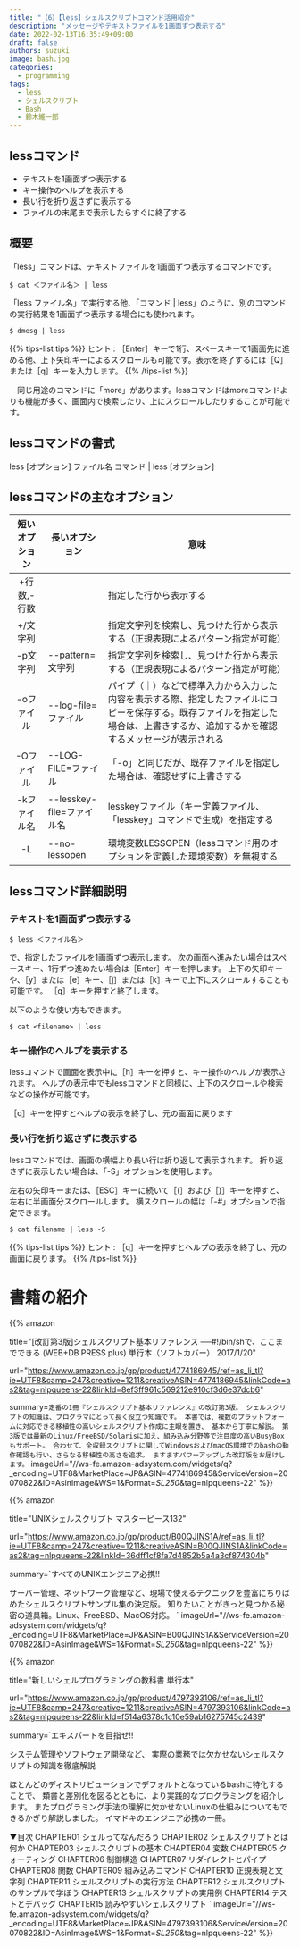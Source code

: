 ```yaml
---
title: "（6）【less】シェルスクリプトコマンド活用紹介"
description: "メッセージやテキストファイルを1画面ずつ表示する"
date: 2022-02-13T16:35:49+09:00
draft: false
authors: suzuki
image: bash.jpg
categories:
  - programming
tags:
  - less
  - シェルスクリプト
  - Bash
  - 鈴木維一郎
---
```


## lessコマンド
- テキストを1画面ずつ表示する
- キー操作のヘルプを表示する
- 長い行を折り返さずに表示する
- ファイルの末尾まで表示したらすぐに終了する

## 概要
「less」コマンドは、テキストファイルを1画面ずつ表示するコマンドです。

```
$ cat ＜ファイル名＞ | less
```

「less ファイル名」で実行する他、「コマンド | less」のように、別のコマンドの実行結果を1画面ずつ表示する場合にも使われます。

```
$ dmesg | less 
```


{{% tips-list tips %}}
ヒント
: ［Enter］キーで1行、スペースキーで1画面先に進める他、上下矢印キーによるスクロールも可能です。表示を終了するには［Q］または［q］キーを入力します。
{{% /tips-list %}}


　同じ用途のコマンドに「more」があります。lessコマンドはmoreコマンドよりも機能が多く、画面内で検索したり、上にスクロールしたりすることが可能です。


## lessコマンドの書式
less [オプション] ファイル名
コマンド | less [オプション]

## lessコマンドの主なオプション

|短いオプション |長いオプション |意味|
|:-------------:|---------------|----|
|+行数,-行数    |               |指定した行から表示する|
|+/文字列       |               |指定文字列を検索し、見つけた行から表示する（正規表現によるパターン指定が可能）|
|-p文字列       |--pattern=文字列|指定文字列を検索し、見つけた行から表示する（正規表現によるパターン指定が可能）|
|-oファイル     |--log-file=ファイル| パイプ（｜）などで標準入力から入力した内容を表示する際、指定したファイルにコピーを保存する。既存ファイルを指定した場合は、上書きするか、追加するかを確認するメッセージが表示される|
|-Oファイル     |--LOG-FILE=ファイル| 「-o」と同じだが、既存ファイルを指定した場合は、確認せずに上書きする|
|-kファイル名   |--lesskey-file=ファイル名| lesskeyファイル（キー定義ファイル、「lesskey」コマンドで生成）を指定する|
|-L             |--no-lessopen  | 環境変数LESSOPEN（lessコマンド用のオプションを定義した環境変数）を無視する|



## lessコマンド詳細説明

### テキストを1画面ずつ表示する

```
$ less ＜ファイル名＞
```

で、指定したファイルを1画面ずつ表示します。
次の画面へ進みたい場合はスペースキー、1行ずつ進めたい場合は［Enter］キーを押します。
上下の矢印キーや、［y］または［e］キー、［j］または［k］キーで上下にスクロールすることも可能です。
［q］キーを押すと終了します。


以下のような使い方もできます。
```
$ cat <filename> | less
```

### キー操作のヘルプを表示する

lessコマンドで画面を表示中に［h］キーを押すと、キー操作のヘルプが表示されます。
ヘルプの表示中でもlessコマンドと同様に、上下のスクロールや検索などの操作が可能です。

［q］キーを押すとヘルプの表示を終了し、元の画面に戻ります 


### 長い行を折り返さずに表示する

lessコマンドでは、画面の横幅より長い行は折り返して表示されます。
折り返さずに表示したい場合は、「-S」オプションを使用します。

左右の矢印キーまたは、［ESC］キーに続いて［(］および［)］キーを押すと、左右に半画面分スクロールします。
横スクロールの幅は「-#」オプションで指定できます。　

```
$ cat filename | less -S
```

{{% tips-list tips %}}
ヒント
: ［q］キーを押すとヘルプの表示を終了し、元の画面に戻ります。
{{% /tips-list %}}



# 書籍の紹介
{{% amazon

title="[改訂第3版]シェルスクリプト基本リファレンス ──#!/bin/shで、ここまでできる (WEB+DB PRESS plus) 単行本（ソフトカバー）  2017/1/20"

url="https://www.amazon.co.jp/gp/product/4774186945/ref=as_li_tl?ie=UTF8&camp=247&creative=1211&creativeASIN=4774186945&linkCode=as2&tag=nlpqueens-22&linkId=8ef3ff961c569212e910cf3d6e37dcb6"

summary=`定番の1冊『シェルスクリプト基本リファレンス』の改訂第3版。
シェルスクリプトの知識は、プログラマにとって長く役立つ知識です。
本書では、複数のプラットフォームに対応できる移植性の高いシェルスクリプト作成に主眼を置き、
基本から丁寧に解説。
第3版では最新のLinux/FreeBSD/Solarisに加え、組み込み分野等で注目度の高いBusyBoxもサポート。
合わせて、全収録スクリプトに関してWindowsおよびmacOS環境でのbashの動作確認も行い、さらなる移植性の高さを追求。
ますますパワーアップした改訂版をお届けします。`
imageUrl="//ws-fe.amazon-adsystem.com/widgets/q?_encoding=UTF8&MarketPlace=JP&ASIN=4774186945&ServiceVersion=20070822&ID=AsinImage&WS=1&Format=_SL250_&tag=nlpqueens-22"
%}}

{{% amazon

title="UNIXシェルスクリプト マスターピース132"

url="https://www.amazon.co.jp/gp/product/B00QJINS1A/ref=as_li_tl?ie=UTF8&camp=247&creative=1211&creativeASIN=B00QJINS1A&linkCode=as2&tag=nlpqueens-22&linkId=36dff1cf8fa7d4852b5a4a3cf874304b"

summary=`すべてのUNIXエンジニア必携!!

サーバー管理、ネットワーク管理など、現場で使えるテクニックを豊富にちりばめたシェルスクリプトサンプル集の決定版。
知りたいことがきっと見つかる秘密の道具箱。Linux、FreeBSD、MacOS対応。
`
imageUrl="//ws-fe.amazon-adsystem.com/widgets/q?_encoding=UTF8&MarketPlace=JP&ASIN=B00QJINS1A&ServiceVersion=20070822&ID=AsinImage&WS=1&Format=_SL250_&tag=nlpqueens-22"
%}}

{{% amazon

title="新しいシェルプログラミングの教科書 単行本"

url="https://www.amazon.co.jp/gp/product/4797393106/ref=as_li_tl?ie=UTF8&camp=247&creative=1211&creativeASIN=4797393106&linkCode=as2&tag=nlpqueens-22&linkId=f514a6378c1c10e59ab16275745c2439"

summary=`エキスパートを目指せ!!

システム管理やソフトウェア開発など、
実際の業務では欠かせないシェルスクリプトの知識を徹底解説

ほとんどのディストリビューションでデフォルトとなっているbashに特化することで、
類書と差別化を図るとともに、より実践的なプログラミングを紹介します。
またプログラミング手法の理解に欠かせないLinuxの仕組みについてもできるかぎり解説しました。
イマドキのエンジニア必携の一冊。

▼目次
CHAPTER01 シェルってなんだろう
CHAPTER02 シェルスクリプトとは何か
CHAPTER03 シェルスクリプトの基本
CHAPTER04 変数
CHAPTER05 クォーティング
CHAPTER06 制御構造
CHAPTER07 リダイレクトとパイプ
CHAPTER08 関数
CHAPTER09 組み込みコマンド
CHAPTER10 正規表現と文字列
CHAPTER11 シェルスクリプトの実行方法
CHAPTER12 シェルスクリプトのサンプルで学ぼう
CHAPTER13 シェルスクリプトの実用例
CHAPTER14 テストとデバッグ
CHAPTER15 読みやすいシェルスクリプト
`
imageUrl="//ws-fe.amazon-adsystem.com/widgets/q?_encoding=UTF8&MarketPlace=JP&ASIN=4797393106&ServiceVersion=20070822&ID=AsinImage&WS=1&Format=_SL250_&tag=nlpqueens-22"
%}}



